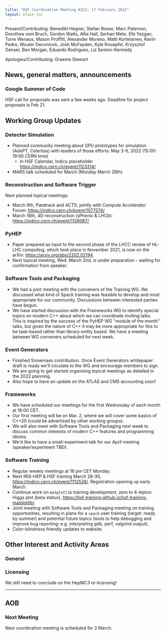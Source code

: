 ```yaml
---
title: "HSF Coordination Meeting #223, 17 February 2022"
layout: plain_toc
---
```


Present/Contributing: Benedikt Hegner, Stefan Roiser, Marc Paternon, Dorothea vom Bruch, Gordon Watts, Allie Hall, Serhan Mete, Efe Yazgan, Torre Wenaus, Mason Proffitt, Alexander Moreno, Matti Kortelainen, Kevin Pedro, Wouter Deconinck, Josh McFayden, Kyle Knoepfel, Krzysztof Genser, Ben Morgan, Eduardo Rodrigues, Liz Sexton-Kennedy

Apologies/Contributing: Graeme Stewart

## News, general matters, announcements

### Google Summer of Code

HSF call for proposals was sent a few weeks ago. Deadline for project proposals is Feb 21.

## Working Group Updates

### Detector Simulation

- Planned community meeting about GPU prototypes for simulation (AdePT, Celeritas) with leaders of those efforts: May 3-6, 2022 (15:00-19:00 CERN time)
    - In HSF Calendar, Indico placeholder <https://indico.cern.ch/event/1123314/>
- MARS talk scheduled for March (Monday March 28th)

### Reconstruction and Software Trigger

Next planned topical meetings:
- March 9th, Patatrack and ACTS, jointly with Compute Accelerator Forum: <https://indico.cern.ch/event/1077574/> 
- March 16th, 4D reconstruction (sPhenix & LHCb): <https://indico.cern.ch/event/1128087/>

### PyHEP

- Paper prepared as input to the second phase of the LHCC review of HL-LHC computing, which took place in November 2021, is now on the arXiv: <https://arxiv.org/abs/2202.02194>.
- Next topical meeting, Wed. March 2nd, is under preparation - waiting for confirmation from speaker.

### Software Tools and Packaging

- We had a joint meeting with the conveners of the Training WG. We discussed what kind of Spack training was feasible to develop and most appropriate for our community. Discussions between interested parties have begun.
- We have started discussion with the Frameworks WG to identify special topics on modern C++ about which we can coordinate inviting talks. This is inspired by the success of the PyHEP WG "module of the month" talks, but given the nature of C++ it may be more appropriate for this to be task-based rather than library-entity based. We have a meeting between WG conveners scheduled for next week.

### Event Generators

- Finished Snowmass contribution. Once Event Generators whitepaper draft is ready we'll circulate to the WG and encourage members to sign.
- We are going to get started organising topical meetings as detailed in the 2022 planning.
- Also hope to have an update on the ATLAS and CMS accounting soon!

### Frameworks

- We have scheduled our meetings for the first Wednesday of each month at 16:00 CET.
- Our first meeting will be on Mar. 2, where we will cover some basics of C++20 (could be advertised by other working groups).
- We will also meet with Software Tools and Packaging next week  to discuss common interests of modern C++ features and programming idioms.
- We'd like to have a small-experiment talk for our April meeting (speaker/experiment TBD).

### Software Training

- Regular weekly meetings at 16 pm CET Monday.
- Next IRIS-HEP & HSF training March 28-30, <https://indico.cern.ch/event/1112526/>. Registration opening up early March.
- Continue work on `matplotlib` training development, zero to 4-lepton Higgs plot (beta status), <https://hsf-training.github.io/hsf-training-matplotlib/>.
- Joint meeting with Software Tools and Packaging meeting on training opportunities, resulting in plans for a `spack` user training (target: ready by summer) and potential future topics (tools to help debugging and improve bug reporting: e.g. interpreting gdb, perf, valgrind output).
- Color-blindness friendly updates to website.


## Other Interest and Activity Areas

### General

### Licensing

We still need to conclude on the HepMC3 re-licensing!

---

## AOB

### Next Meeting

Next coordination meeting is scheduled for 3 March.
